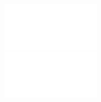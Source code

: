 ![NIDUC_w1](Notatki/Semestr%203/Niezawodność%20i%20diagnostyka%20układów%20cyfrowych%201/Wykłady/Wykład%201/NIDUC_w1.pdf)
![](Notatki/Semestr%203/Niezawodność%20i%20diagnostyka%20układów%20cyfrowych%201/Wykłady/Wykład%201/NIDUC_w2.pdf)